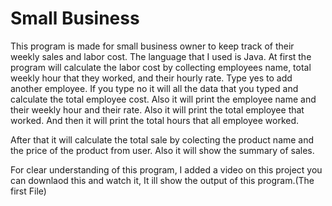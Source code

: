 # Small Business

This program is made for small business owner to keep track of their weekly sales and labor cost.
The language that I used is Java.
At first the program will calculate the labor cost by collecting employees name, total weekly hour that they worked, and their hourly rate.
Type yes to add another employee.
If you type no it will all the data that you typed and calculate the total employee cost. Also it will print the employee name and their weekly hour and their rate.
Also it will print the total employee that worked. And then it will print the total hours that all employee worked.


After that it will calculate the total sale by colecting the product name and the price of the product from user.
Also it will show the summary of sales.

 For clear understanding of this program, I added a video on this project you can downlaod this and watch it, It ill show the output of this program.(The first File)
